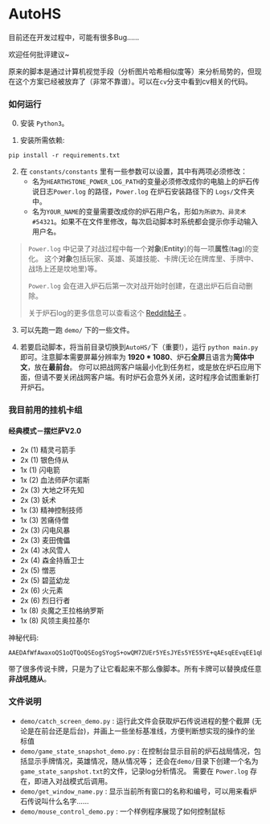 # AutoHS
目前还在开发过程中，可能有很多Bug……

欢迎任何批评建议~

原来的脚本是通过计算机视觉手段（分析图片哈希相似度等）来分析局势的，但现在这个方案已经被放弃了（非常不靠谱）。可以在`cv`分支中看到cv相关的代码。

### 如何运行

0. 安装 `Python3`。

1. 安装所需依赖:
```
pip install -r requirements.txt
```

2. 在 `constants/constants` 里有一些参数可以设置，其中有两项必须修改：
    - 名为`HEARTHSTONE_POWER_LOG_PATH`的变量必须修改成你的电脑上的炉石传说日志`Power.log` 的路径，`Power.log` 在炉石安装路径下的 `Logs/`文件夹中。  
    - 名为`YOUR_NAME`的变量需要改成你的炉石用户名，形如`为所欲为、异灵术#54321`。如果不在文件里修改，每次启动脚本时系统都会提示你手动输入用户名。

> `Power.log` 中记录了对战过程中每一个**对象**(**Entity**)的每一项**属性**(**tag**)的变化。
> 这个**对象**包括玩家、英雄、英雄技能、卡牌(无论在牌库里、手牌中、战场上还是坟地里)等。
> 
> `Power.log` 会在进入炉石后第一次对战开始时创建，在退出炉石后自动删除。
> 
> 关于炉石log的更多信息可以查看这个
> [Reddit帖子](https://www.reddit.com/r/hearthstone/comments/268fkk/simple_hearthstone_logging_see_your_complete_play/) 。

3. 可以先跑一跑 `demo/` 下的一些文件。

4. 若要启动脚本，将当前目录切换到`AutoHS/`下（重要!），运行 `python main.py` 即可。注意脚本需要屏幕分辨率为 **1920 * 1080**、炉石**全屏**且语言为**简体中文**，放在**最前台**。 你可以把战网客户端最小化到任务栏，或是放在炉石应用下面，但请不要关闭战网客户端。有时炉石会意外关闭，这时程序会试图重新打开炉石。
   

### 我目前用的挂机卡组 
#### 经典模式－摆烂萨V2.0
- 2x (1) 精灵弓箭手
- 2x (1) 银色侍从
- 1x (1) 闪电箭
- 1x (2) 血法师萨尔诺斯
- 2x (3) 大地之环先知
- 2x (3) 妖术
- 1x (3) 精神控制技师
- 1x (3) 苦痛侍僧
- 2x (3) 闪电风暴
- 2x (3) 麦田傀儡
- 2x (4) 冰风雪人
- 2x (4) 森金持盾卫士
- 2x (5) 憎恶
- 2x (5) 碧蓝幼龙
- 2x (6) 火元素
- 2x (6) 烈日行者
- 1x (8) 炎魔之王拉格纳罗斯
- 1x (8) 风领主奥拉基尔

神秘代码:
```
AAEDAfWfAwaxoQS1oQTQoQSEogSYogS+owQM7ZUEr5YEsJYEs5YE55YE+qAEsqEEvqEE1qEEjqIEk6IE1KIEAA==
```

带了很多传说卡牌，只是为了让它看起来不那么像脚本。所有卡牌可以替换成任意**非战吼随从**。

[comment]: <> (### 如果想要用自己的卡组)

[comment]: <> (我觉得需要经过一下几步:)

[comment]: <> (- 你需要能认出每一张手牌， AutoHS使用图片哈希来识别图片， )

[comment]: <> (   你需要录入新卡的哈希， 可以通过 `demo/identify_cards.py` )

[comment]: <> (   去读取手牌卡画哈希)

[comment]: <> (- 把哈希和对应名称录入到 `constants/hash_vals.py` 中)

[comment]: <> (- 写出卡牌逻辑， 可以参照 `card.py`)

[comment]: <> (- 把卡牌和中文名对应， 需要更新 `name2card.py`)

[comment]: <> (好像有点麻烦...)



### 文件说明
- `demo/catch_screen_demo.py` : 运行此文件会获取炉石传说进程的整个截屏
(无论是在前台还是后台)，并画上一些坐标基准线，方便判断想实现的操作的坐标值
- `demo/game_state_snapshot_demo.py` : 在控制台显示目前的炉石战局情况，包括显示手牌情况，英雄情况，随从情况等；
  还会在`demo/`目录下创建一个名为`game_state_sanpshot.txt`的文件，记录log分析情况。
  需要在 `Power.log` 存在，即进入对战模式后调用。
- `demo/get_window_name.py` : 显示当前所有窗口的名称和编号，可以用来看炉石传说叫什么名字……
- `demo/mouse_control_demo.py` : 一个样例程序展现了如何控制鼠标


[comment]: <> (### 关于截取屏幕，以及opnecv2)

[comment]: <> (使用的是win的接口。在矩阵里第一维是行号，而在opencv里，windows接口里和mouse接口里第一维是列号。)

[comment]: <> (矩阵里的色彩排序为&#40;B，G，R&#41;)

[comment]: <> (### 关于控制鼠标)

[comment]: <> (原本想通过发送信号的方式在让炉石在后台也能接收到鼠标点击)

[comment]: <> (但是发现炉石应该是所谓的接受直接输入的进程，信号模拟它不会接收……)

[comment]: <> (所以只能使用很low的鼠标点击了)

[comment]: <> (也许能直接模拟网络发包？)


[comment]: <> (### 关于网络连接的观察)

[comment]: <> (一打开炉石就会建立两个TCP连接，这两个所有的数据都是加密的。像分解卡牌， 只有退出了某个卡牌的分解界面（就是可以撤销的界面）才会发包确认分解结果。)

[comment]: <> (实验下来感觉只有其中一条连接在真的交换数据。)

[comment]: <> (点击匹配会新建一个连接，这个连接是加密的。在匹配完成后连接就销毁。)

[comment]: <> (进入对战会又新建一个连接，这个是纯TCP没有加密，不过我仍然无法解析数据交换的格式……（总之不是json..……）。)

[comment]: <> (任何一个操作都会触发数据传输（比如空中乱晃鼠标……），而如果什么都不做炉石也会每个5秒跟服务器互相ping一下，应该是在确认是否掉线)
